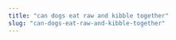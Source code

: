 ```yaml
---
title: "can dogs eat raw and kibble together"
slug: "can-dogs-eat-raw-and-kibble-together"
---
```


